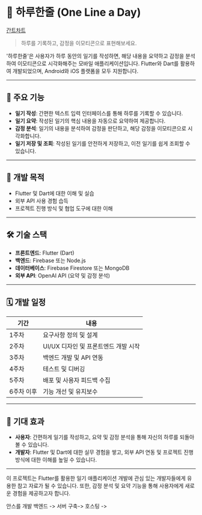 # 🌟 하루한줄 (One Line a Day)

[간트차트](https://www.notion.so/1f942f036609808b831adc7c932b91ba?v=1f942f036609811ebfa2000c717bd241&pvs=4)

> 하루를 기록하고, 감정을 이모티콘으로 표현해보세요.
>

'하루한줄'은 사용자가 하루 동안의 일기를 작성하면, 해당 내용을 요약하고 감정을 분석하여 이모티콘으로 시각화해주는 모바일 애플리케이션입니다. Flutter와 Dart를 활용하여 개발되었으며, Android와 iOS 플랫폼을 모두 지원합니다.

---

## 📱 주요 기능

- **일기 작성**: 간편한 텍스트 입력 인터페이스를 통해 하루를 기록할 수 있습니다.
- **일기 요약**: 작성된 일기의 핵심 내용을 자동으로 요약하여 제공합니다.
- **감정 분석**: 일기의 내용을 분석하여 감정을 판단하고, 해당 감정을 이모티콘으로 시각화합니다.
- **일기 저장 및 조회**: 작성된 일기를 안전하게 저장하고, 이전 일기를 쉽게 조회할 수 있습니다.

---

## 🎯 개발 목적

- Flutter 및 Dart에 대한 이해 및 실습
- 외부 API 사용 경험 습득
- 프로젝트 진행 방식 및 협업 도구에 대한 이해
---

## 🛠️ 기술 스택

- **프론트엔드**: Flutter (Dart)
- **백엔드**: Firebase 또는 Node.js
- **데이터베이스**: Firebase Firestore 또는 MongoDB
- **외부 API**: OpenAI API (요약 및 감정 분석)
---

## 🗓️ 개발 일정

| 기간 | 내용 |
| --- | --- |
| 1주차 | 요구사항 정의 및 설계 |
| 2주차 | UI/UX 디자인 및 프론트엔드 개발 시작 |
| 3주차 | 백엔드 개발 및 API 연동 |
| 4주차 | 테스트 및 디버깅 |
| 5주차 | 배포 및 사용자 피드백 수집 |
| 6주차 이후 | 기능 개선 및 유지보수 |

---

## 🌈 기대 효과

- **사용자**: 간편하게 일기를 작성하고, 요약 및 감정 분석을 통해 자신의 하루를 되돌아볼 수 있습니다.
- **개발자**: Flutter 및 Dart에 대한 실무 경험을 쌓고, 외부 API 연동 및 프로젝트 진행 방식에 대한 이해를 높일 수 있습니다.

---

이 프로젝트는 Flutter를 활용한 일기 애플리케이션 개발에 관심 있는 개발자들에게 유용한 참고 자료가 될 수 있습니다. 또한, 감정 분석 및 요약 기능을 통해 사용자에게 새로운 경험을 제공하고자 합니다.

안스를 개발 
백엔드 -> 서버 구축-> 호스팅 -> 
